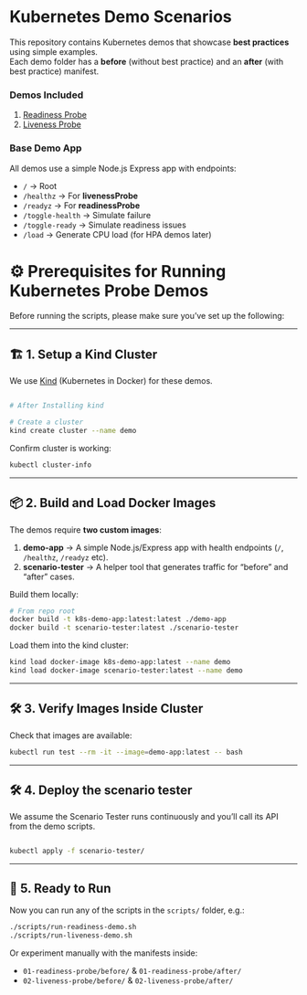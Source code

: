 # Kubernetes Demo Scenarios

This repository contains Kubernetes demos that showcase **best practices** using simple examples.  
Each demo folder has a **before** (without best practice) and an **after** (with best practice) manifest.

### Demos Included
1. [Readiness Probe](01-readiness-probe/README.md)
2. [Liveness Probe](02-liveness-probe/README.md)

### Base Demo App
All demos use a simple Node.js Express app with endpoints:
- `/` → Root
- `/healthz` → For **livenessProbe**
- `/readyz` → For **readinessProbe**
- `/toggle-health` → Simulate failure
- `/toggle-ready` → Simulate readiness issues
- `/load` → Generate CPU load (for HPA demos later)




# ⚙️ Prerequisites for Running Kubernetes Probe Demos

Before running the scripts, please make sure you’ve set up the following:

---

## 🏗️ 1. Setup a Kind Cluster

We use [Kind](https://kind.sigs.k8s.io/) (Kubernetes in Docker) for these demos.

```bash

# After Installing kind

# Create a cluster
kind create cluster --name demo
```

Confirm cluster is working:

```bash
kubectl cluster-info
```

---

## 📦 2. Build and Load Docker Images

The demos require **two custom images**:

1. **demo-app** → A simple Node.js/Express app with health endpoints (`/`, `/healthz`, `/readyz` etc).
2. **scenario-tester** → A helper tool that generates traffic for “before” and “after” cases.

Build them locally:

```bash
# From repo root
docker build -t k8s-demo-app:latest:latest ./demo-app
docker build -t scenario-tester:latest ./scenario-tester
```

Load them into the kind cluster:

```bash
kind load docker-image k8s-demo-app:latest --name demo
kind load docker-image scenario-tester:latest --name demo
```

---

## 🛠️ 3. Verify Images Inside Cluster

Check that images are available:

```bash
kubectl run test --rm -it --image=demo-app:latest -- bash
```

---

## 🛠️ 4. Deploy the scenario tester

We assume the Scenario Tester runs continuously and you’ll call its API from the demo scripts.

```bash

kubectl apply -f scenario-tester/

```

---

## 🚀 5. Ready to Run

Now you can run any of the scripts in the `scripts/` folder, e.g.:

```bash
./scripts/run-readiness-demo.sh
./scripts/run-liveness-demo.sh
```

Or experiment manually with the manifests inside:

* `01-readiness-probe/before/` & `01-readiness-probe/after/`
* `02-liveness-probe/before/` & `02-liveness-probe/after/`